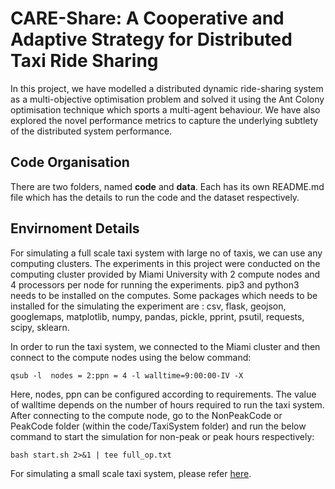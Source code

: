 # CARE-Share: A Cooperative and Adaptive Strategy for Distributed Taxi Ride Sharing

In this project, we have modelled a distributed dynamic ride-sharing system as a multi-objective optimisation problem and solved it using the Ant Colony optimisation technique which sports a multi-agent behaviour. We have also explored the novel performance metrics to capture the underlying subtlety of the distributed system performance.

## Code Organisation

There are two folders, named **code** and **data**. Each has its own README.md file which has the details to run the code and the dataset respectively.

## Envirnoment Details

For simulating a full scale taxi system with large no of taxis, we can use any computing clusters. The experiments in this project were conducted on the computing cluster provided by Miami University with 2 compute nodes and 4 processors per node for running the experiments. pip3 and python3 needs to be installed on the computes. Some packages which needs to be installed for the simulating the experiment are : csv, flask, geojson, googlemaps, matplotlib, numpy, pandas, pickle, pprint, psutil, requests, scipy, sklearn.

In order to run the taxi system, we connected to the Miami cluster and then connect to the compute nodes using the below command:

```
qsub -l  nodes = 2:ppn = 4 -l walltime=9:00:00-IV -X
```

Here, nodes, ppn can be configured according to requirements. The value of walltime depends on the number of hours required to run the taxi system. After connecting to the compute node, go to the NonPeakCode or PeakCode folder (within the code/TaxiSystem folder) and run the below command to start the simulation for non-peak or peak hours respectively:

```
bash start.sh 2>&1 | tee full_op.txt
```

For simulating a small scale taxi system, please refer [here]().